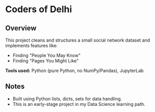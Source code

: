 # Coders of Delhi

## Overview
This project cleans and structures a small social network dataset and implements features like:
- Finding "People You May Know"
- Finding "Pages You Might Like"

**Tools used:** Python (pure Python, no NumPy/Pandas), JupyterLab

## Notes
- Built using Python lists, dicts, sets for data handling.
- This is an early-stage project in my Data Science learning path.
